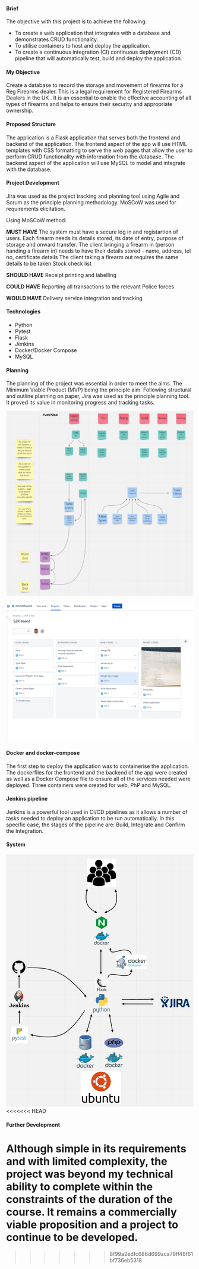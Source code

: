 #### Brief

The objective with this project is to achieve the following:

- To create a web application that integrates with a database and demonstrates CRUD functionality.
- To utilise containers to host and deploy the application.
- To create a continuous integration (CI) continuous deployment (CD) pipeline that will automatically test, build and deploy the application.

#### My Objective
Create a database to record the storage and movement of firearms for a Reg Firearms dealer. This is a legal requirement for Registered Firearms Dealers in the UK . It is an essential to enable the effective accounting of all types of firearms and helps to ensure their security and appropriate ownership.

#### Proposed Structure
The application is a Flask application that serves both the frontend and backend of the application. The frontend aspect of the app will use HTML templates with CSS formatting to serve the web pages that allow the user to perform CRUD functionality with information from the database. The backend aspect of the application will use MySQL to model and integrate with the database.

#### Project Development
Jira was used as the project tracking and planning tool using Agile and Scrum as the principle planning methodology. MoSCoW was used for requirements elicitation.

Using MoSCoW method:

**MUST HAVE**
The system must have a secure log in and registartion of users.
Each firearm needs its details stored, its date of entry, purpose of storage and onward transfer.
The client bringing a firearm in (person handing a firearm in) needs to have their details stored - name, address, tel no, certificate details
The client taking a firearm out requires the same details to be taken
Stock check list

**SHOULD HAVE**
Receipt printing and labelling

**COULD HAVE**
Reporting all transactions to the relevant Police forces

**WOULD HAVE**
Delivery service integration and tracking

#### Technologies
+ Python
+ Pytest
+ Flask
+ Jenkins
+ Docker/Docker Compose
+ MySQL

#### Planning 
The planning of the project was essential in order to meet the aims. The Minimum Viable Product (MVP) being the principle aim. Following structural and outline planning on paper, Jira was used as the principle planning tool. It proved its value in monitoring progress and tracking tasks.

![Planning](/webapp/webapp/Plan.jpg)


![Jira](/webapp/webapp/Jira.jpg)

#### Docker and docker-compose
The first step to deploy the application was to containerise the application. The dockerfiles for the frontend and the backend of the app were created as well as a Docker Compose file to ensure all of the services needed were deployed. Three containers were created for web, PhP and MySQL.

#### Jenkins pipeline
Jenkins is a powerful tool used in CI/CD pipelines as it allows a number of tasks needed to deploy an application to be run automatically. In this specific case, the stages of the pipeline are: Build, Integrate and Confirm the Integration.

#### System

![System](/webapp/webapp/Flow.jpg)
<<<<<<< HEAD

#### Further Development
Although simple in its requirements and with limited complexity, the project was beyond my technical ability to complete within the constraints of the duration of the course. It remains a commercially viable proposition and a project to continue to be developed.
=======
>>>>>>> 8f99a2edfc686d699aca79ff48f61bf736eb5318
